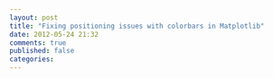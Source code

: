 ```yaml
---
layout: post
title: "Fixing positioning issues with colorbars in Matplotlib"
date: 2012-05-24 21:32
comments: true
published: false
categories: 
---
```

